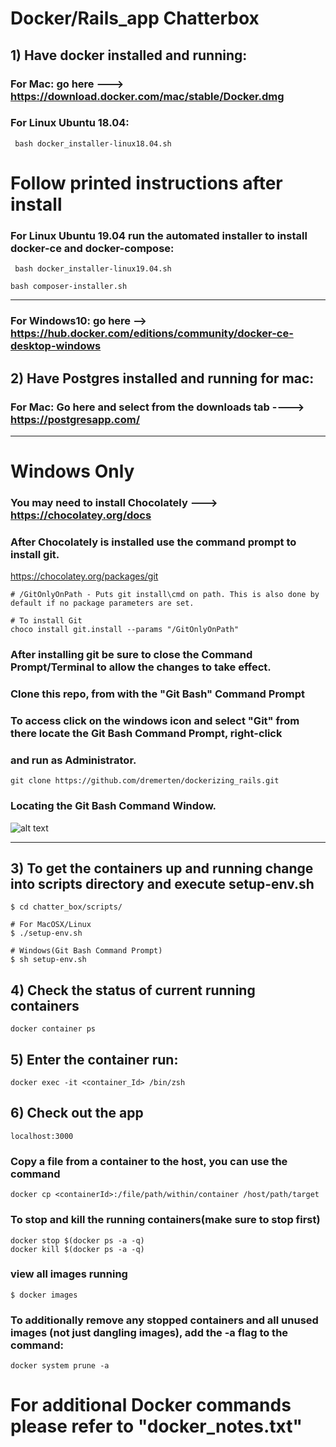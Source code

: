 # Docker/Rails_app Chatterbox


## 1) Have docker installed and running: 

### For Mac: go here ---> https://download.docker.com/mac/stable/Docker.dmg

### For Linux Ubuntu 18.04:   
``` bash docker_installer-linux18.04.sh```
# Follow printed instructions after install


### For Linux Ubuntu 19.04 run the automated installer to install docker-ce and docker-compose:

``` bash docker_installer-linux19.04.sh```

``` bash composer-installer.sh ```


**************************************************************************************************************************


### For Windows10: go here --> https://hub.docker.com/editions/community/docker-ce-desktop-windows

## 2) Have Postgres installed and running for mac:

### For Mac: Go here and select from the downloads tab ----> https://postgresapp.com/

*************************************************************************************************************

# Windows Only
### You may need to install Chocolately ---> https://chocolatey.org/docs

### After Chocolately is installed use the command prompt to install git.
https://chocolatey.org/packages/git

```# MUST RUN CMD AS ADMINISTRATOR
# /GitOnlyOnPath - Puts git install\cmd on path. This is also done by default if no package parameters are set.

# To install Git
choco install git.install --params "/GitOnlyOnPath"
```

### After installing git be sure to close the Command Prompt/Terminal to allow the changes to take effect.

 ### Clone this repo, from with the "Git Bash" Command Prompt
   ### To access click on the windows icon and select "Git" from there locate the Git Bash Command Prompt, right-click
   ### and run as Administrator.
```
git clone https://github.com/dremerten/dockerizing_rails.git
```


### Locating the Git Bash Command Window.
![alt text](https://i.stack.imgur.com/soecn.png)

****************************************************************************************************************


## 3) To get the containers up and running change into scripts directory and execute setup-env.sh
```
$ cd chatter_box/scripts/

# For MacOSX/Linux
$ ./setup-env.sh

# Windows(Git Bash Command Prompt)
$ sh setup-env.sh
```
## 4) Check the status of current running containers
```
docker container ps
```
## 5) Enter the container run:
```
docker exec -it <container_Id> /bin/zsh
```
## 6) Check out the app
```localhost:3000```

### Copy a file from a container to the host, you can use the command
```
docker cp <containerId>:/file/path/within/container /host/path/target
```

### To stop and kill the running containers(make sure to stop first)
```
docker stop $(docker ps -a -q)
docker kill $(docker ps -a -q)
```

### view all images running
```
$ docker images
```

### To additionally remove any stopped containers and all unused images (not just dangling images), add the -a flag to the command:
```
docker system prune -a
```
# For additional Docker commands please refer to "docker_notes.txt"

